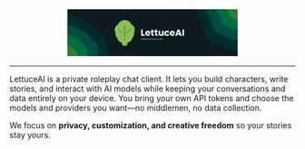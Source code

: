 <div align="center">
    <img src="./LettuceAI-banner.png" width="300" alt="lettuce ai" />
</div>

---

LettuceAI is a private roleplay chat client. It lets you build characters, write stories, and interact with AI models while keeping your conversations and data entirely on your device. You bring your own API tokens and choose the models and providers you want—no middlemen, no data collection.

We focus on **privacy, customization, and creative freedom** so your stories stay yours.
